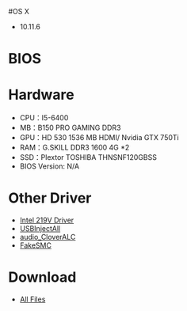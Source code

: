 #OS X
- 10.11.6

# BIOS


# Hardware
- CPU：I5-6400
- MB：B150 PRO GAMING DDR3
- GPU：HD 530 1536 MB HDMI/ Nvidia GTX 750Ti
- RAM：G.SKILL DDR3 1600 4G *2
- SSD：Plextor TOSHIBA THNSNF120GBSS
- BIOS Version: N/A

# Other Driver
- [Intel 219V Driver](https://bitbucket.org/RehabMan/os-x-intel-network/downloads/RehabMan-IntelMausiEthernet-v2-2016-0419.zip)
- [USBInjectAll](https://bitbucket.org/RehabMan/os-x-usb-inject-all/downloads/RehabMan-USBInjectAll-2016-0907.zip)
- [audio_CloverALC](https://github.com/toleda/audio_CloverALC/archive/master.zip)
- [FakeSMC](https://bitbucket.org/RehabMan/os-x-fakesmc-kozlek/downloads/RehabMan-FakeSMC-2016-0908.zip)

# Download
* [All Files]()

![]()
